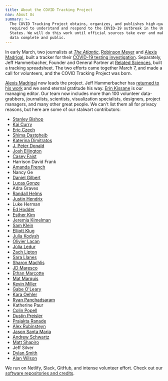 ```yaml
---
title: About the COVID Tracking Project
nav: About Us
summary: >-
  The COVID Tracking Project obtains, organizes, and publishes high-quality data
  required to understand and respond to the COVID-19 outbreak in the United
  States. We will do this work until official sources take over and make their
  data complete and public.
---
```

In early March, two journalists at *[The Atlantic](https://www.theatlantic.com/health/archive/2020/03/how-many-americans-have-been-tested-coronavirus/607597/)*, [Robinson Meyer](https://twitter.com/yayitsrob) and [Alexis Madrigal](https://twitter.com/alexismadrigal), built a tracker for their [COVID-19 testing investigation](https://www.theatlantic.com/health/archive/2020/03/how-many-americans-have-been-tested-coronavirus/607597/). Separately, Jeff Hammerbacher, Founder and General Partner at [Related Sciences](https://www.related.vc/), built a tracking spreadsheet. The two efforts came together March 7, and made a call for volunteers, and the COVID Tracking Project was born.

[Alexis Madrigal](https://twitter.com/alexismadrigal) now leads the project. Jeff Hammerbacher has [returned to his work](https://www.related.vc/) and we send eternal gratitude his way. [Erin Kissane](https://twitter.com/kissane) is our managing editor. Our team now includes more than 100 volunteer data-grabbers, journalists, scientists, visualization specialists, designers, project managers, and many other great people. We can't list them all for privacy reasons, but here are some of our stalwart contributors:

* [Stanley Bishop](https://mltogether.la/)
* [Kai Curry](https://github.com/webmasterkai)
* [Eric Czech](https://www.linkedin.com/in/eric-czech-2029928/)
* [Shima Dastgheib](https://twitter.com/shimadastgheib)
* [Katerina Dimitratos](https://twitter.com/kdimitratos)
* [J. Peter Donald](https://twitter.com/JPeterDonald)
* [Josh Ellington](https://joshellington.com)
* [Casey Faist](https://twitter.com/cfactoid)
* Harrison David Frank
* [Amanda French](http://amandafrench.net)
* Nancy Ge
* [Daniel Gilbert](https://www.tall-dog.com/)
* [Lucas Gonze](http://gonze.com)
* Adra Graves
* [Randall Helms](https://www.linkedin.com/in/randallhelms/)
* [Justin Hendrix](https://twitter.com/justinhendrix)
* Luke Herman
* [Ed Hodder](https://www.linkedin.com/in/edhodder/)
* [Esther Kim](https://www.linkedin.com/in/esther-kim-9544201a)
* [Jeremia Kimelman](https://www.jeremiak.com)
* [Sam Klein](https://twitter.com/metasj)
* [Elliott Klug](http://elliottklug.com)
* [Julia Kodysh](https://twitter.com/JuliaKodysh)
* [Olivier Lacan](https://twitter.com/olivierlacan)
* [Júlia Ledur](https://julialedur.com.br/)
* [Zach Lipton](https://twitter.com/zachlipton)
* [Sara Llanes](https://twitter.com/SaraLlanes)
* [Sharon Machlis](https://twitter.com/sharon000)
* [JD Maresco](https://twitter.com/jdmaresco)
* [Ethan Marcotte](https://ethanmarcotte.com/)
* [Mat Marquis](https://hire.wil.to)
* [Kevin Miller](https://kevee.net)
* [Gabe O'Leary](https://gabeoleary.com)
* [Kara Oehler](https://twitter.com/karaoehler)
* [Ryan Panchadsaram](https://twitter.com/rypan)
* Katherine Paur
* [Colin Popell](https://twitter.com/cpopell)
* [Dustin Preisler](https://www.linkedin.com/in/dustinpreisler/)
* [Prajakta Ranade](https://twitter.com/Prajakta_RD)
* [Alex Rubinsteyn](https://twitter.com/iskander)
* [Jason Santa Maria](https://jasonsantamaria.com)
* [Andrew Schwartz](https://aschwartz.me/)
* [Matt Shapiro](http://matthiasshapiro.com)
* Jeff Silver
* [Dylan Smith](http://TucsonSentinel.com)
* [Alan Wilson](https://twitter.com/alangwilson)

We run on Netlify, Slack, GitHub, and intense volunteer effort. Check out our [software repositories and credits](https://covidtracking.com/software/).